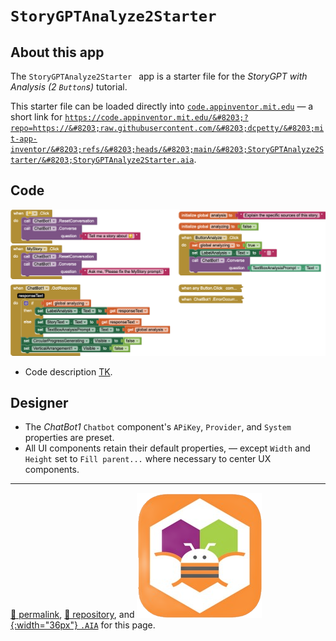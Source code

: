 # `StoryGPTAnalyze2Starter`

## About this app

The `StoryGPTAnalyze2Starter ` app is a starter file for the *StoryGPT with Analysis (2 `Button`s)* tutorial.

This starter file can be loaded directly into [`code.appinventor.mit.edu`](https://aif.to/sga2s-code) &mdash; a short link for [`https://code.appinventor.mit.edu/&#8203;?repo=https://&#8203;raw.githubusercontent.com/&#8203;dcpetty/&#8203;mit-app-inventor/&#8203;refs/&#8203;heads/&#8203;main/&#8203;StoryGPTAnalyze2Starter/&#8203;StoryGPTAnalyze2Starter.aia`](https://aif.to/sga2s-code).

## Code

[![StoryGPTAnalyze2Starter blocks](./StoryGPTAnalyze2Starter.png)](https://github.com/dcpetty/mit-app-inventor/blob/master/StoryGPTAnalyze2Starter/StoryGPTAnalyze2Starter.png)

- Code description [TK](https://en.wikipedia.org/wiki/To_come_(publishing)).

## Designer

- The *ChatBot1* `Chatbot` component's `APiKey`, `Provider`, and `System` properties are preset.
- All UI components retain their default properties, &mdash; except `Width` and `Height` set to `Fill parent...` where necessary to center UX components.

<hr>

[&#128279; permalink](https://dcpetty.github.io/mit-app-inventor/StoryGPTAnalyze2Starter/), [&#128297; repository](https://github.com/dcpetty/mit-app-inventor/tree/master/StoryGPTAnalyze2Starter), and [![MIT AI2 logo](../mit-app-inventor-2-logo-200x200.png){:width="36px"} `.AIA`](https://dcpetty.github.io/mit-app-inventor/StoryGPTAnalyze2Starter/StoryGPTAnalyze2Starter.aia) for this page.
